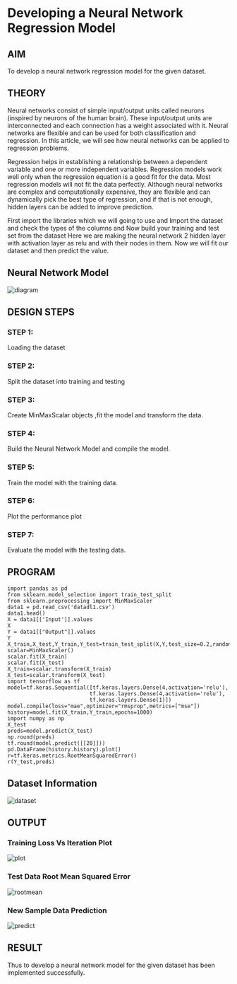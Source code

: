 # Developing a Neural Network Regression Model

## AIM

To develop a neural network regression model for the given dataset.

## THEORY

Neural networks consist of simple input/output units called neurons (inspired by neurons of the human brain). These input/output units are interconnected and each connection has a weight associated with it. Neural networks are flexible and can be used for both classification and regression. In this article, we will see how neural networks can be applied to regression problems.

Regression helps in establishing a relationship between a dependent variable and one or more independent variables. Regression models work well only when the regression equation is a good fit for the data. Most regression models will not fit the data perfectly. Although neural networks are complex and computationally expensive, they are flexible and can dynamically pick the best type of regression, and if that is not enough, hidden layers can be added to improve prediction.

First import the libraries which we will going to use and Import the dataset and check the types of the columns and Now build your training and test set from the dataset Here we are making the neural network 2 hidden layer with activation layer as relu and with their nodes in them. Now we will fit our dataset and then predict the value.

## Neural Network Model

![diagram](https://user-images.githubusercontent.com/75237886/187088165-0292532e-16ab-4e9f-8aed-ce3a1ec9a011.jpg)


## DESIGN STEPS

### STEP 1:

Loading the dataset

### STEP 2:

Split the dataset into training and testing

### STEP 3:

Create MinMaxScalar objects ,fit the model and transform the data.

### STEP 4:

Build the Neural Network Model and compile the model.

### STEP 5:

Train the model with the training data.

### STEP 6:

Plot the performance plot

### STEP 7:

Evaluate the model with the testing data.

## PROGRAM
```
import pandas as pd
from sklearn.model_selection import train_test_split
from sklearn.preprocessing import MinMaxScaler
data1 = pd.read_csv('datadl1.csv')
data1.head()
X = data1[['Input']].values
X
Y = data1[["Output"]].values
Y
X_train,X_test,Y_train,Y_test=train_test_split(X,Y,test_size=0.2,random_state=42)
scalar=MinMaxScaler()
scalar.fit(X_train)
scalar.fit(X_test)
X_train=scalar.transform(X_train)
X_test=scalar.transform(X_test)
import tensorflow as tf
model=tf.keras.Sequential([tf.keras.layers.Dense(4,activation='relu'),
                          tf.keras.layers.Dense(4,activation='relu'),
                          tf.keras.layers.Dense(1)])
model.compile(loss="mae",optimizer="rmsprop",metrics=["mse"])
history=model.fit(X_train,Y_train,epochs=1000)
import numpy as np
X_test
preds=model.predict(X_test)
np.round(preds)
tf.round(model.predict([[20]]))
pd.DataFrame(history.history).plot()
r=tf.keras.metrics.RootMeanSquaredError()
r(Y_test,preds)
```

## Dataset Information

![dataset](https://user-images.githubusercontent.com/75237886/187087553-3281fa32-1698-439c-b90c-9c0c2c9475ed.jpg)


## OUTPUT

### Training Loss Vs Iteration Plot

![plot](https://user-images.githubusercontent.com/75237886/187087575-0f9d5068-435c-4c90-b3cd-ac610b3fd5ac.jpg)


### Test Data Root Mean Squared Error

![rootmean](https://user-images.githubusercontent.com/75237886/187087584-f08788d1-2a5f-4ed5-98a7-18ef70d9dc52.jpg)


### New Sample Data Prediction

![predict](https://user-images.githubusercontent.com/75237886/187087597-03d355ee-403e-4f28-927e-77658c62ff21.jpg)


## RESULT

Thus to develop a neural network model for the given dataset has been implemented successfully.
